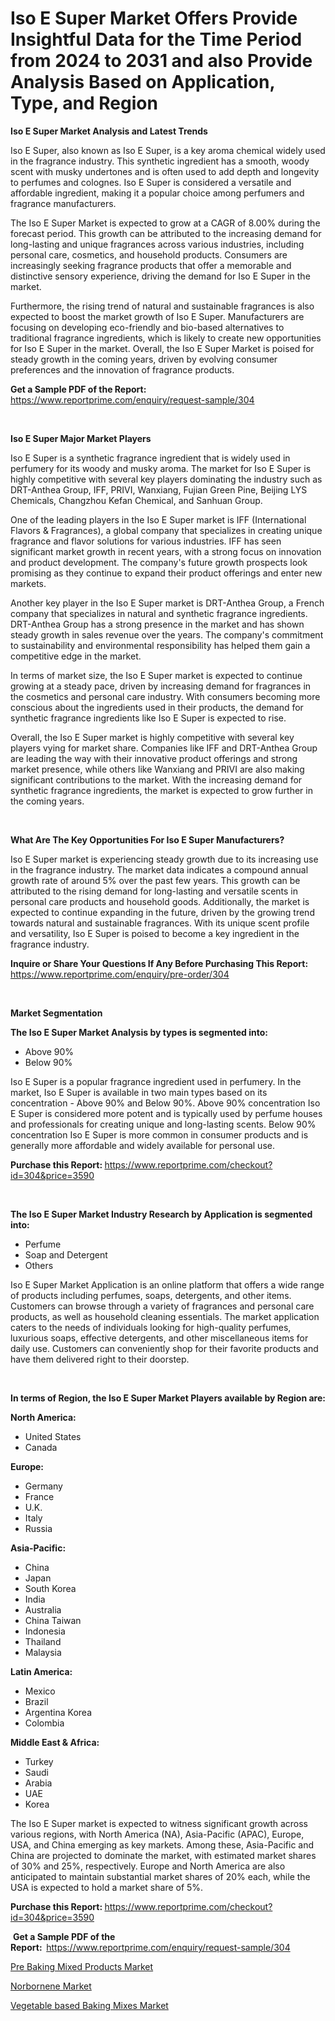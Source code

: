 <p><h1>Iso E Super Market Offers Provide Insightful Data for the Time Period from 2024 to 2031 and also Provide Analysis Based on Application, Type, and Region</h1></p><p><strong>Iso E Super Market Analysis and Latest Trends</strong></p>
<p><p>Iso E Super, also known as Iso E Super, is a key aroma chemical widely used in the fragrance industry. This synthetic ingredient has a smooth, woody scent with musky undertones and is often used to add depth and longevity to perfumes and colognes. Iso E Super is considered a versatile and affordable ingredient, making it a popular choice among perfumers and fragrance manufacturers.</p><p>The Iso E Super Market is expected to grow at a CAGR of 8.00% during the forecast period. This growth can be attributed to the increasing demand for long-lasting and unique fragrances across various industries, including personal care, cosmetics, and household products. Consumers are increasingly seeking fragrance products that offer a memorable and distinctive sensory experience, driving the demand for Iso E Super in the market.</p><p>Furthermore, the rising trend of natural and sustainable fragrances is also expected to boost the market growth of Iso E Super. Manufacturers are focusing on developing eco-friendly and bio-based alternatives to traditional fragrance ingredients, which is likely to create new opportunities for Iso E Super in the market. Overall, the Iso E Super Market is poised for steady growth in the coming years, driven by evolving consumer preferences and the innovation of fragrance products.</p></p>
<p><strong>Get a Sample PDF of the Report:&nbsp;</strong> <a href="https://www.reportprime.com/enquiry/request-sample/304">https://www.reportprime.com/enquiry/request-sample/304</a></p>
<p>&nbsp;</p>
<p><strong>Iso E Super Major Market Players</strong></p>
<p><p>Iso E Super is a synthetic fragrance ingredient that is widely used in perfumery for its woody and musky aroma. The market for Iso E Super is highly competitive with several key players dominating the industry such as DRT-Anthea Group, IFF, PRIVI, Wanxiang, Fujian Green Pine, Beijing LYS Chemicals, Changzhou Kefan Chemical, and Sanhuan Group.</p><p>One of the leading players in the Iso E Super market is IFF (International Flavors & Fragrances), a global company that specializes in creating unique fragrance and flavor solutions for various industries. IFF has seen significant market growth in recent years, with a strong focus on innovation and product development. The company's future growth prospects look promising as they continue to expand their product offerings and enter new markets.</p><p>Another key player in the Iso E Super market is DRT-Anthea Group, a French company that specializes in natural and synthetic fragrance ingredients. DRT-Anthea Group has a strong presence in the market and has shown steady growth in sales revenue over the years. The company's commitment to sustainability and environmental responsibility has helped them gain a competitive edge in the market.</p><p>In terms of market size, the Iso E Super market is expected to continue growing at a steady pace, driven by increasing demand for fragrances in the cosmetics and personal care industry. With consumers becoming more conscious about the ingredients used in their products, the demand for synthetic fragrance ingredients like Iso E Super is expected to rise.</p><p>Overall, the Iso E Super market is highly competitive with several key players vying for market share. Companies like IFF and DRT-Anthea Group are leading the way with their innovative product offerings and strong market presence, while others like Wanxiang and PRIVI are also making significant contributions to the market. With the increasing demand for synthetic fragrance ingredients, the market is expected to grow further in the coming years.</p></p>
<p>&nbsp;</p>
<p><strong>What Are The Key Opportunities For Iso E Super Manufacturers?</strong></p>
<p><p>Iso E Super market is experiencing steady growth due to its increasing use in the fragrance industry. The market data indicates a compound annual growth rate of around 5% over the past few years. This growth can be attributed to the rising demand for long-lasting and versatile scents in personal care products and household goods. Additionally, the market is expected to continue expanding in the future, driven by the growing trend towards natural and sustainable fragrances. With its unique scent profile and versatility, Iso E Super is poised to become a key ingredient in the fragrance industry.</p></p>
<p><strong>Inquire or Share Your Questions If Any Before Purchasing This Report:</strong> <a href="https://www.reportprime.com/enquiry/pre-order/304">https://www.reportprime.com/enquiry/pre-order/304</a></p>
<p>&nbsp;</p>
<p><strong>Market Segmentation</strong></p>
<p><strong>The Iso E Super Market Analysis by types is segmented into:</strong></p>
<p><ul><li>Above 90%</li><li>Below 90%</li></ul></p>
<p><p>Iso E Super is a popular fragrance ingredient used in perfumery. In the market, Iso E Super is available in two main types based on its concentration - Above 90% and Below 90%. Above 90% concentration Iso E Super is considered more potent and is typically used by perfume houses and professionals for creating unique and long-lasting scents. Below 90% concentration Iso E Super is more common in consumer products and is generally more affordable and widely available for personal use.</p></p>
<p><strong>Purchase this Report:&nbsp;</strong><a href="https://www.reportprime.com/checkout?id=304&price=3590">https://www.reportprime.com/checkout?id=304&price=3590</a></p>
<p>&nbsp;</p>
<p><strong>The Iso E Super Market Industry Research by Application is segmented into:</strong></p>
<p><ul><li>Perfume</li><li>Soap and Detergent</li><li>Others</li></ul></p>
<p><p>Iso E Super Market Application is an online platform that offers a wide range of products including perfumes, soaps, detergents, and other items. Customers can browse through a variety of fragrances and personal care products, as well as household cleaning essentials. The market application caters to the needs of individuals looking for high-quality perfumes, luxurious soaps, effective detergents, and other miscellaneous items for daily use. Customers can conveniently shop for their favorite products and have them delivered right to their doorstep.</p></p>
<p>&nbsp;</p>
<p><strong>In terms of Region, the Iso E Super Market Players available by Region are:</strong></p>
<p>
    <p> <strong> North America: </strong>
        <ul>
            <li>United States</li>
            <li>Canada</li>
        </ul>
        </p> 
    <p> <strong> Europe: </strong>
        <ul>
            <li>Germany</li>
            <li>France</li>
            <li>U.K.</li>
            <li>Italy</li>
            <li>Russia</li>
        </ul>
        </p> 
    <p> <strong> Asia-Pacific: </strong>
        <ul>
            <li>China</li>
            <li>Japan</li>
            <li>South Korea</li>
            <li>India</li>
            <li>Australia</li>
            <li>China Taiwan</li>
            <li>Indonesia</li>
            <li>Thailand</li>
            <li>Malaysia</li>
        </ul>
        </p> 
    <p> <strong> Latin America: </strong>
        <ul>
            <li>Mexico</li>
            <li>Brazil</li>
            <li>Argentina Korea</li>
            <li>Colombia</li>
        </ul>
        </p> 
    <p> <strong> Middle East & Africa: </strong>
        <ul>
            <li>Turkey</li>
            <li>Saudi</li>
            <li>Arabia</li>
            <li>UAE</li>
            <li>Korea</li>
        </ul>
    </p>
    </p>
<p><p>The Iso E Super market is expected to witness significant growth across various regions, with North America (NA), Asia-Pacific (APAC), Europe, USA, and China emerging as key markets. Among these, Asia-Pacific and China are projected to dominate the market, with estimated market shares of 30% and 25%, respectively. Europe and North America are also anticipated to maintain substantial market shares of 20% each, while the USA is expected to hold a market share of 5%.</p></p>
<p><strong>Purchase this Report: </strong><a href="https://www.reportprime.com/checkout?id=304&price=3590">https://www.reportprime.com/checkout?id=304&price=3590</a></p>
<p>&nbsp;<strong>Get a Sample PDF of the Report:&nbsp;&nbsp;</strong><a href="https://www.reportprime.com/enquiry/request-sample/304">https://www.reportprime.com/enquiry/request-sample/304</a></p>
<p><strong></strong></p>
<p><p><a href="https://view.publitas.com/reportprime-1/pre-baking-mixed-products-market-size-growth-outlook-from-2023-to-2030-projecting-at-markets-trends-analysis-by-application-regional-outlook-and-revenue/">Pre Baking Mixed Products Market</a></p><p><a href="https://github.com/moyahfrancoestellec51j635wcx/Market-Research-Report-List-1/blob/main/norbornene-market.md">Norbornene Market</a></p><p><a href="https://view.publitas.com/reportprime-1/vegetable-based-baking-mixes-market-research-report-provides-thorough-industry-overview-which-offers-an-in-depth-analysis-of-product-trends-and-new-market-divisions/">Vegetable based Baking Mixes Market</a></p></p>